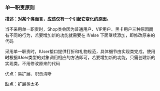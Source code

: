 ### 单一职责原则

<strong>描述：对某个类而言，应该仅有一个引起它变化的原因。</strong>

当不采用单一职责时，Shop类会因为普通用户、VIP用户、黑卡用户三种原因而有不同的行为，若要增加新的功能就需要在 if/else 下面继续添加，即修改原来的代码

采用单一职责时，IUser接口提供打折和礼物规范，具体细节由实现类完成，使用时根据IUser类型的对象调用相应的方法即可，若要增加新的功能，只需创建新的实现类，不用修改原来的代码

优点：易扩展、职责清晰

缺点：扩展类太多
